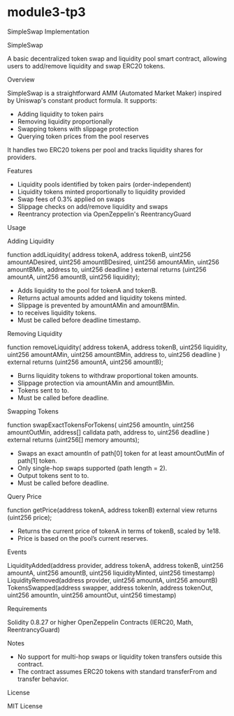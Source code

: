 # module3-tp3
SimpleSwap Implementation

SimpleSwap

A basic decentralized token swap and liquidity pool smart contract, allowing users to add/remove liquidity and swap ERC20 tokens.

Overview

SimpleSwap is a straightforward AMM (Automated Market Maker) inspired by Uniswap's constant product formula. It supports:

- Adding liquidity to token pairs
- Removing liquidity proportionally
- Swapping tokens with slippage protection
- Querying token prices from the pool reserves

It handles two ERC20 tokens per pool and tracks liquidity shares for providers.

Features

- Liquidity pools identified by token pairs (order-independent)
- Liquidity tokens minted proportionally to liquidity provided
- Swap fees of 0.3% applied on swaps
- Slippage checks on add/remove liquidity and swaps
- Reentrancy protection via OpenZeppelin's ReentrancyGuard

Usage

Adding Liquidity

function addLiquidity( address tokenA, address tokenB, uint256 amountADesired, uint256 amountBDesired, uint256 amountAMin, uint256 amountBMin, address to, uint256 deadline ) external returns (uint256 amountA, uint256 amountB, uint256 liquidity);

- Adds liquidity to the pool for tokenA and tokenB.
- Returns actual amounts added and liquidity tokens minted.
- Slippage is prevented by amountAMin and amountBMin.
- to receives liquidity tokens.
- Must be called before deadline timestamp.

Removing Liquidity

function removeLiquidity( address tokenA, address tokenB, uint256 liquidity, uint256 amountAMin, uint256 amountBMin, address to, uint256 deadline ) external returns (uint256 amountA, uint256 amountB);

- Burns liquidity tokens to withdraw proportional token amounts.
- Slippage protection via amountAMin and amountBMin.
- Tokens sent to to.
- Must be called before deadline.

Swapping Tokens

function swapExactTokensForTokens( uint256 amountIn, uint256 amountOutMin, address[] calldata path, address to, uint256 deadline ) external returns (uint256[] memory amounts);

- Swaps an exact amountIn of path[0] token for at least amountOutMin of path[1] token.
- Only single-hop swaps supported (path length = 2).
- Output tokens sent to to.
- Must be called before deadline.

Query Price

function getPrice(address tokenA, address tokenB) external view returns (uint256 price);

- Returns the current price of tokenA in terms of tokenB, scaled by 1e18.
- Price is based on the pool’s current reserves.

Events

LiquidityAdded(address provider, address tokenA, address tokenB, uint256 amountA, uint256 amountB, uint256 liquidityMinted, uint256 timestamp)
LiquidityRemoved(address provider, uint256 amountA, uint256 amountB)
TokensSwapped(address swapper, address tokenIn, address tokenOut, uint256 amountIn, uint256 amountOut, uint256 timestamp)

Requirements

Solidity 0.8.27 or higher
OpenZeppelin Contracts (IERC20, Math, ReentrancyGuard)

Notes

- No support for multi-hop swaps or liquidity token transfers outside this contract.
- The contract assumes ERC20 tokens with standard transferFrom and transfer behavior.

License

MIT License


